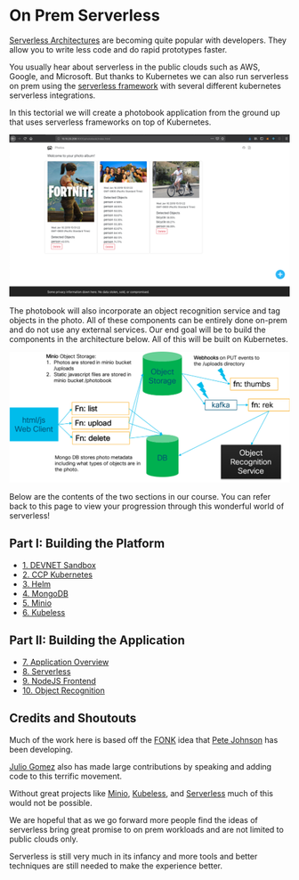 # On Prem Serverless

[Serverless Architectures](https://www.martinfowler.com/articles/serverless.html) are becoming quite popular with developers.  They allow you to write less code and do rapid prototypes faster.  

You usually hear about serverless in the public clouds such as AWS, Google, and Microsoft.  But thanks to Kubernetes we can also run serverless on prem using the [serverless framework](https://serverless.com) with several different kubernetes serverless integrations.  

In this tectorial we will create a photobook application from the ground up that uses serverless frameworks on top of Kubernetes.  

![img](images/arch02.png)

The photobook will also incorporate an object recognition service and tag objects in the photo.  All of these components can be entirely done on-prem and do not use any external services.  Our end goal will be to build the components in the architecture below.  All of this will be built on Kubernetes.

![img](images/arch01.png)

Below are the contents of the two sections in our course.  You can refer back to this page to view your progression through this wonderful world of serverless!

## Part I: Building the Platform

* [1. DEVNET Sandbox](sb/README.md)
* [2. CCP Kubernetes](kubernetes/README.md)
* [3. Helm](helm/README.md)
* [4. MongoDB](mongo/README.md)
* [5. Minio](minio/README.md)
* [6. Kubeless](kubeless/README.md)

## Part II: Building the Application 


* [7. Application Overview](photos/OVERVIEW.md)
* [8. Serverless](serverless/README.md)
* [9. NodeJS Frontend](photos/README.md)
* [10. Object Recognition](yolo/README.md)

## Credits and Shoutouts

Much of the work here is based off the [FONK](https://fonk-apps.io) idea that [Pete Johnson](https://twitter.com/nerdguru) has been developing.  

[Julio Gomez](https://twitter.com/juliodevops) also has made large contributions by speaking and adding code to this terrific movement. 

Without great projects like [Minio](https://minio.io), [Kubeless](https://kubeless.io), and [Serverless](https://serverless.com) much of this would not be possible. 

We are hopeful that as we go forward more people find the ideas of serverless bring great promise to on prem workloads and are not limited to public clouds only.

Serverless is still very much in its infancy and more tools and better techniques are still needed to make the experience better.   




